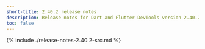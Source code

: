 ```yaml
---
short-title: 2.40.2 release notes
description: Release notes for Dart and Flutter DevTools version 2.40.2.
toc: false
---
```


{% include ./release-notes-2.40.2-src.md %}
